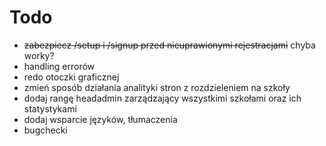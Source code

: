 # Todo
- ~~zabezpiecz /setup i /signup przed nieuprawionymi rejestracjami~~ chyba worky?
- handling errorów
- redo otoczki graficznej
- zmień sposób działania analityki stron z rozdzieleniem na szkoły
- dodaj rangę headadmin zarządzający wszystkimi szkołami oraz ich statystykami
- dodaj wsparcie języków, tłumaczenia
- bugchecki
